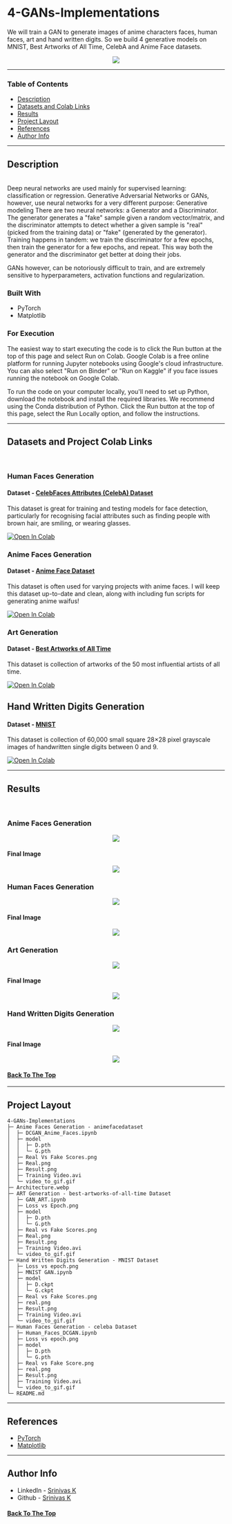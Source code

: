 # 4-GANs-Implementations

We will train a GAN to generate images of anime characters faces, human faces, art and hand written digits. So we build 4 generative models on MNIST, Best Artworks of All Time, CelebA and Anime Face datasets.

<p align="center">
  <img  src="Architecture.webp" > 
</p>

---

### Table of Contents

- [Description](#description)
- [Datasets and Colab Links](#Datasets-and-Project-Colab-Links)
- [Results](#results)
- [Project Layout](#project-layout)
- [References](#references)
- [Author Info](#author-info)

---

## Description

<br>
Deep neural networks are used mainly for supervised learning: classification or regression. Generative Adversarial Networks or GANs, however, use neural networks for a very different purpose: Generative modeling
There are two neural networks: a Generator and a Discriminator. The generator generates a "fake" sample given a random vector/matrix, and the discriminator attempts to detect whether a given sample is "real" (picked from the training data) or "fake" (generated by the generator). Training happens in tandem: we train the discriminator for a few epochs, then train the generator for a few epochs, and repeat. This way both the generator and the discriminator get better at doing their jobs.

GANs however, can be notoriously difficult to train, and are extremely sensitive to hyperparameters, activation functions and regularization.


### Built With

- PyTorch
- Matplotlib

### For Execution

The easiest way to start executing the code is to click the Run button at the top of this page and select Run on Colab. Google Colab is a free online platform for running Jupyter notebooks using Google's cloud infrastructure. You can also select "Run on Binder" or "Run on Kaggle" if you face issues running the notebook on Google Colab. 

To run the code on your computer locally, you'll need to set up Python, download the notebook and install the required libraries. We recommend using the Conda distribution of Python. Click the Run button at the top of this page, select the Run Locally option, and follow the instructions.
<br>

---

## Datasets and Project Colab Links
<br> 

### Human Faces Generation

#### Dataset - [CelebFaces Attributes (CelebA) Dataset](https://www.kaggle.com/jessicali9530/celeba-dataset)

This dataset is great for training and testing models for face detection, particularly for recognising facial attributes such as finding people with brown hair, are smiling, or wearing glasses.

[![Open In Colab](https://colab.research.google.com/assets/colab-badge.svg)](https://colab.research.google.com/drive/18fLFoxI56ETCbLIDJKWTwTdvKfihKVnt?usp=sharing)


### Anime Faces Generation 

#### Dataset - [Anime Face Dataset](https://www.kaggle.com/splcher/animefacedataset)

This dataset is often used for varying projects with anime faces. I will keep this dataset up-to-date and clean, along with including fun scripts for generating anime waifus!

[![Open In Colab](https://colab.research.google.com/assets/colab-badge.svg)](https://colab.research.google.com/drive/1xFWyerR7-49Z-6lncSLfw_JJU8VUzhh5?usp=sharing)


### Art Generation 

#### Dataset - [Best Artworks of All Time](https://www.kaggle.com/ikarus777/best-artworks-of-all-time)

This dataset is collection of artworks of the 50 most influential artists of all time.

[![Open In Colab](https://colab.research.google.com/assets/colab-badge.svg)](https://colab.research.google.com/drive/1uUDzAK6St4_AZFu_uBVXQjxefGhNa8f4?usp=sharing)




## Hand Written Digits Generation

#### Dataset - [MNIST](https://pytorch.org/vision/stable/datasets.html#mnist)

This dataset is collection of 60,000 small square 28×28 pixel grayscale images of handwritten single digits between 0 and 9.

[![Open In Colab](https://colab.research.google.com/assets/colab-badge.svg)](https://colab.research.google.com/drive/1s-Nc5RwPNyd9enJ52TmucFZcuIzads8P?usp=sharing)





---

## Results
<br>

### Anime Faces Generation 

<p align="center">
    <img  src="Anime Faces Generation - animefacedataset\video_to_gif.gif" > 
</p>

#### Final Image 
<p align="center">
  <img  src="Anime Faces Generation - animefacedataset\Result.png" > 
</p>

### Human Faces Generation 

<p align="center">
    <img  src="Human Faces Generation - celeba Dataset\video_to_gif.gif" > 
</p>

#### Final Image
<p align="center">
  <img  src="Human Faces Generation - celeba Dataset\Result.png" > 
</p>

### Art Generation 

<p align="center">
    <img  src="ART Generation - best-artworks-of-all-time Dataset\video_to_gif.gif" > 
</p>

#### Final Image 
<p align="center">
  <img  src="ART Generation - best-artworks-of-all-time Dataset\Result.png" > 
</p>

### Hand Written Digits Generation 

<p align="center">
    <img  src="Hand Written Digits Generation - MNIST Dataset\video_to_gif.gif" > 
</p>

#### Final Image 
<p align="center">
  <img  src="Hand Written Digits Generation - MNIST Dataset\Result.png" > 
</p>




#### [Back To The Top](#4-GANs-Implementations)

---

## Project Layout

```
4-GANs-Implementations
├─ Anime Faces Generation - animefacedataset
│  ├─ DCGAN_Anime_Faces.ipynb
│  ├─ model
│  │  ├─ D.pth
│  │  └─ G.pth
│  ├─ Real Vs Fake Scores.png
│  ├─ Real.png
│  ├─ Result.png
│  ├─ Training Video.avi
│  └─ video_to_gif.gif
├─ Architecture.webp
├─ ART Generation - best-artworks-of-all-time Dataset
│  ├─ GAN_ART.ipynb
│  ├─ Loss vs Epoch.png
│  ├─ model
│  │  ├─ D.pth
│  │  └─ G.pth
│  ├─ Real vs Fake Scores.png
│  ├─ Real.png
│  ├─ Result.png
│  ├─ Training Video.avi
│  └─ video_to_gif.gif
├─ Hand Written Digits Generation - MNIST Dataset
│  ├─ Loss vs epoch.png
│  ├─ MNIST GAN.ipynb
│  ├─ model
│  │  ├─ D.ckpt
│  │  └─ G.ckpt
│  ├─ Real vs Fake Scores.png
│  ├─ real.png
│  ├─ Result.png
│  ├─ Training Video.avi
│  └─ video_to_gif.gif
├─ Human Faces Generation - celeba Dataset
│  ├─ Human_Faces_DCGAN.ipynb
│  ├─ Loss vs epoch.png
│  ├─ model
│  │  ├─ D.pth
│  │  └─ G.pth
│  ├─ Real vs Fake Score.png
│  ├─ real.png
│  ├─ Result.png
│  ├─ Training Video.avi
│  └─ video_to_gif.gif
└─ README.md

```
---

## References

- [PyTorch](https://pytorch.org/)
- [Matplotlib](https://matplotlib.org/)

---

## Author Info

- LinkedIn - [Srinivas K](https://www.linkedin.com/in/srinivas-konduri/)
- Github - [Srinivas K](https://github.com/srinivaskool)

#### [Back To The Top](#4-GANs-Implementations)




